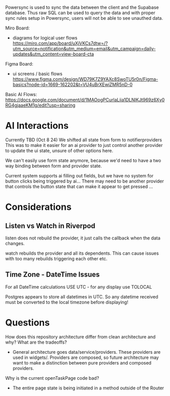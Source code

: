 Powersync is used to sync the data between the client and the Supabase database. Thus raw SQL can be used to query the data and with proper sync rules setup in Powersync, users will not be able to see unauthed data. 

Miro Board: 
- diagrams for logical user flows 
https://miro.com/app/board/uXjVKCs7dtw=/?utm_source=notification&utm_medium=email&utm_campaign=daily-updates&utm_content=view-board-cta

Figma Board: 
- ui screens / basic flows 
https://www.figma.com/design/WD79K7Z9YAXc8SwoTU5r0n/Figma-basics?node-id=1669-162202&t=VU4uBrXEwiZMR5nD-0

Basic AI Flows: 
https://docs.google.com/document/d/1MAOogPCurlaLiia1DLNlKJt969z6Xy0RG4gjaaeKM1g/edit?usp=sharing

# AI Interactions

Currently TBD (Oct 8 24) 
We shifted all state from form to notifierproviders 
This was to make it easier for an ai provider to just control another provider to update the ui state, unsure of other options here. 

We can't easily use form state anymore, because we'd need to have a two way binding between form and provider state. 

Current system supports ai filling out fields, but we have no system for button clicks being triggered by ai... 
There may need to be another provider that controls the button state that can make it appear to get pressed ... 

# Considerations

## Listen vs Watch in Riverpod

listen does not rebuild the provider, it just calls the callback when the data changes. 

watch rebuilds the provider and all its dependents. This can cause issues with too many rebuilds triggering each other etc. 

## Time Zone - DateTime Issues 
For all DateTime calculations USE UTC - for any display use TOLOCAL

Postgres appears to store all datetimes in UTC. 
So any datetime received must be converted to the local timezone before displaying! 


# Questions 

How does this repository architecture differ from clean architecture and why? What are the tradeoffs? 

- General architecture goes data/service/providers. These providers are used in widgets/. Providers are composed, so future architecture may want to make a distinction between pure providers and composed providers. 

Why is the current openTaskPage code bad? 

- The entire page state is being initiated in a method outside of the Router

